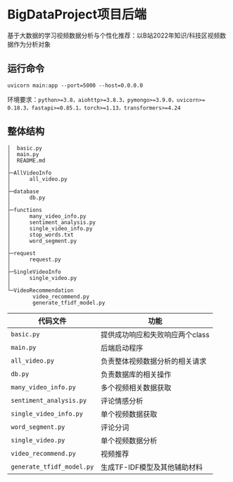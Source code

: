 # BigDataProject项目后端
基于大数据的学习视频数据分析与个性化推荐：以B站2022年知识/科技区视频数据作为分析对象
## 运行命令

`uvicorn main:app --port=5000 --host=0.0.0.0`

环境要求：`python>=3.8，aiohttp>=3.8.3，pymongo>=3.9.0，uvicorn>= 0.18.3，fastapi>=0.85.1，torch>=1.13，transformers>=4.24`

## 整体结构

```
│  basic.py
│  main.py
│  README.md
│
├─AllVideoInfo
│      all_video.py
│
├─database
│      db.py
│
├─functions
│      many_video_info.py
│      sentiment_analysis.py
│      single_video_info.py
│      stop_words.txt
│      word_segment.py
│
├─request
│      request.py
│
├─SingleVideoInfo
│      single_video.py
│
└─VideoRecommendation
        video_recommend.py
        generate_tfidf_model.py
```


| 代码文件 | 功能 |
| -------- | ---- |
|     `basic.py`     |   提供成功响应和失败响应两个class   |
|     `main.py`     |   后端启动程序   |
|    `all_video.py`      |   负责整体视频数据分析的相关请求   |
|    `db.py`      |   负责数据库的相关操作   |
|     `many_video_info.py`     |   多个视频相关数据获取   |
|     `sentiment_analysis.py`     |   评论情感分析   |
|    `single_video_info.py`      |   单个视频数据获取   |
|     `word_segment.py`     |   评论分词   |
|     `single_video.py`     |  单个视频数据分析    |
|     `video_recommend.py`     |   视频推荐   |
| `generate_tfidf_model.py` | 生成TF-IDF模型及其他辅助材料 |



